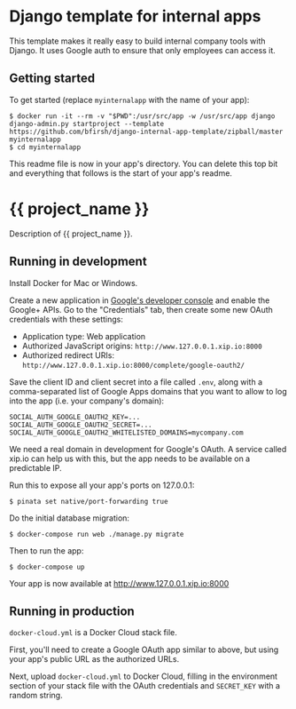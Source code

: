# Django template for internal apps

This template makes it really easy to build internal company tools with Django. It uses Google auth to ensure that only employees can access it.

## Getting started

To get started (replace `myinternalapp` with the name of your app):

    $ docker run -it --rm -v "$PWD":/usr/src/app -w /usr/src/app django django-admin.py startproject --template https://github.com/bfirsh/django-internal-app-template/zipball/master myinternalapp
    $ cd myinternalapp

This readme file is now in your app's directory. You can delete this top bit and everything that follows is the start of your app's readme.


# {{ project_name }}

Description of {{ project_name }}.

## Running in development

Install Docker for Mac or Windows.

Create a new application in [Google's developer console](https://console.developers.google.com) and enable the Google+ APIs. Go to the "Credentials" tab, then create some new OAuth credentials with these settings:

 * Application type: Web application
 * Authorized JavaScript origins: `http://www.127.0.0.1.xip.io:8000`
 * Authorized redirect URIs: `http://www.127.0.0.1.xip.io:8000/complete/google-oauth2/`

Save the client ID and client secret into a file called `.env`, along with a comma-separated list of Google Apps domains that you want to allow to log into the app (i.e. your company's domain):

```
SOCIAL_AUTH_GOOGLE_OAUTH2_KEY=...
SOCIAL_AUTH_GOOGLE_OAUTH2_SECRET=...
SOCIAL_AUTH_GOOGLE_OAUTH2_WHITELISTED_DOMAINS=mycompany.com
```

We need a real domain in development for Google's OAuth. A service called xip.io can help us with this, but the app needs to be available on a predictable IP.

Run this to expose all your app's ports on 127.0.0.1:

    $ pinata set native/port-forwarding true

Do the initial database migration:

    $ docker-compose run web ./manage.py migrate

Then to run the app:

    $ docker-compose up

Your app is now available at http://www.127.0.0.1.xip.io:8000

## Running in production

`docker-cloud.yml` is a Docker Cloud stack file.

First, you'll need to create a Google OAuth app similar to above, but using your app's public URL as the authorized URLs.

Next, upload `docker-cloud.yml` to Docker Cloud, filling in the environment section of your stack file with the OAuth credentials and `SECRET_KEY` with a random string.
